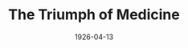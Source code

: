 ---
title: The Triumph of Medicine 
date: 1926-04-13
closing_date: 1926-04-14
layout: productions
featured_image: 
image_caption:
image_credit:
playbill:
category:
Theatre: Theatre Jacksonville
cast:
  Mariette: Aline Chase
  Dr. Knock: E.S. Beauchamp-Nobbs
  Scipion: Edith Bond Waas
  Lady in Violet: Ella Macklin
  M. Mousquet: Emil Zvirin
  Second Lad: Eric Parkes
  John : Fred Kemp
  Town Crier: Gordon McCauley
  Dr. Parpalaid: H.A. Schiff
  First Lad: Harry Lewis
  Woman in Black: June Ruggles
  Mme. Parpalaid: Merrydelle Hoyt
  Mme. Remy: Rose Baldwin
  Mr. Bernard: W.P. Douglas
crew:
  Director: Tracy L'Engle
  Lighting: Martha Race
  Set Design: Merrydelle Hoyt
  Costumes:
    - Gertrude F. Jacobi
    - Merrydelle Hoyt
  Set construction:
  - Anne C. Lalor
  - Carolyn Marsh
  - Charlotte Bowden Perry  
understudies:
orchestra:
external_links:
---